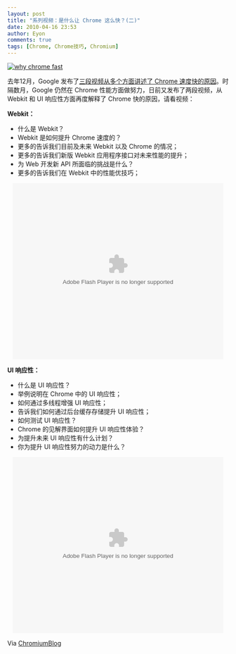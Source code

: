 ```yaml
---
layout: post
title: "系列视频：是什么让 Chrome 这么快？(二)"
date: 2010-04-16 23:53
author: Eyon
comments: true
tags: [Chrome, Chrome技巧, Chromium]
---
```

<a href="http://img.chromi.org/2010/04/why-chrome-fast.png">![](http://img.chromi.org/2010/04/why-chrome-fast-550x360.png "why chrome fast")</a>

去年12月，Google 发布了[三段视频从多个方面讲述了 Chrome 速度快的原因](http://www.chromi.org/archives/2338)。时隔数月，Google 仍然在 Chrome 性能方面做努力，日前又发布了两段视频，从 Webkit 和 UI 响应性方面再度解释了 Chrome 快的原因，请看视频：<!--more-->

**Webkit：**


*   什么是 Webkit？
*   Webkit 是如何提升 Chrome 速度的？
*   更多的告诉我们目前及未来 Webkit 以及 Chrome 的情况；
*   更多的告诉我们新版 Webkit 应用程序接口对未来性能的提升；
*   为 Web 开发新 API 所面临的挑战是什么？
*   更多的告诉我们在 Webkit 中的性能优技巧；
<p style="text-align: center;"><object classid="clsid:d27cdb6e-ae6d-11cf-96b8-444553540000" width="480" height="400" codebase="http://download.macromedia.com/pub/shockwave/cabs/flash/swflash.cab#version=6,0,40,0"><param name="align" value="middle" /><param name="src" value="http://player.youku.com/player.php/sid/XMTY1NDE2OTky/v.swf" /><param name="quality" value="high" /><embed type="application/x-shockwave-flash" width="480" height="400" src="http://player.youku.com/player.php/sid/XMTY1NDE2OTky/v.swf" quality="high" align="middle"></embed></object>

**UI 响应性：**


*   什么是 UI 响应性？
*   举例说明在 Chrome 中的 UI 响应性；
*   如何通过多线程增强 UI 响应性；
*   告诉我们如何通过后台缓存存储提升 UI 响应性；
*   如何测试 UI 响应性？
*   Chrome 的见解界面如何提升 UI 响应性体验？
*   为提升未来 UI 响应性有什么计划？
*   你为提升 UI 响应性努力的动力是什么？
<p style="text-align: center;"><object classid="clsid:d27cdb6e-ae6d-11cf-96b8-444553540000" width="480" height="400" codebase="http://download.macromedia.com/pub/shockwave/cabs/flash/swflash.cab#version=6,0,40,0"><param name="align" value="middle" /><param name="src" value="http://player.youku.com/player.php/sid/XMTY1Njk2Mjc2/v.swf" /><param name="quality" value="high" /><embed type="application/x-shockwave-flash" width="480" height="400" src="http://player.youku.com/player.php/sid/XMTY1Njk2Mjc2/v.swf" quality="high" align="middle"></embed></object>

Via [ChromiumBlog](http://blog.chromium.org/2010/04/technically-speaking-what-makes-google.html)

